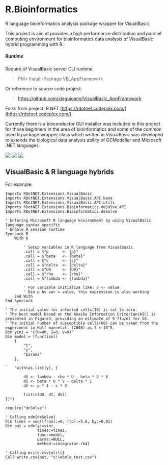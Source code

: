 # R.Bioinformatics
R language bioinformatics analysis package wrapper for VisualBasic.

This project is aim at provides a high performance distribution and parallel computing environment for bioinformatics data analysis of VisualBasic hybrid programming with R.


##### Runtime

Require of VisualBasic server CLI runtime

> PM> Install-Package VB_AppFramework

Or reference to source code project:

> https://github.com/xieguigang/VisualBasic_AppFramework

Folks from project:
R.NET   [https://rdotnet.codeplex.com/](https://rdotnet.codeplex.com/)

Currently there is a bioconductor GUI installer was included in this project for those beginners in the area of bioinformatics and some of the common used R package wrapper class which written in VisualBasic was developed to extends the biological data analysis ability of GCModeller and Microsoft .NET languages.

![](https://raw.githubusercontent.com/SMRUCC/R.Bioinformatics/master/Bioconductor/bioconductor_logo_rgb.jpg)
![](https://github.com/SMRUCC/R.Bioinformatics/blob/master/Bioconductor/screenshot.png?raw=true)
![](https://raw.githubusercontent.com/SMRUCC/R.Bioinformatics/master/20160312032449.png)

## VisualBasic & R language hybrids

For example:

```vbnet
Imports RDotNET.Extensions.VisualBasic
Imports RDotNET.Extensions.VisualBasic.API.base
Imports RDotNET.Extensions.VisualBasic.API.utils
Imports RDotNET.Extensions.Bioinformatics.deSolve.API
Imports RDotNET.Extensions.Bioinformatics.deSolve

' Entering Microsoft R language environment by using VisualBasic language syntax specific
' Enable R session runtime
SyncLock R
    With R

        ' Setup variables in R language from VisualBasic
        .call = $"p      <- {p}"
        .call = $"beta   <- {beta}"
        .call = $"c      <- {c}"
        .call = $"delta  <- {delta}"
        .call = $"U0     <- {U0}"
        .call = $"rho    <- {rho}"
        .call = $"lambda <- {lambda}"

        ' For variable initialize like: p <- value
        ' Dim p As var = value, this expression is also working
    End With
End SyncLock

' The initial value for infected cells(I0) is set to zero.
' The best model based on the Akaike Information Criterion(AIC) is presented in Figure3, providing an estimate of 9 ffu/ml for V0.
' The initial number of susceptible cells(U0) can be taken from the experiment in Half mannetal. (2008) as 5 × 10^5.
Dim yini = "c(U=U0, I=0, V=9)"
Dim model = [function](
    {
        "t",
        "y",
        "params"
    },
_
    "with(as.list(y), {

        dU <- lambda - rho * U - beta * U * V
        dI <- beta * U * V - delta * I
        dV <- p * I - c * V

        list(c(dU, dI, dV))
})")

require("deSolve")

' Calling ode{deSolve}
Dim times = seq([from]:=0, [to]:=5.6, by:=0.01)
Dim out = ode(y:=yini,
              times:=times,
              func:=model,
              parms:=NULL,
              method:=integrator.rk4)

' Calling write.csv{utils}
Call write.csv(out, "x:\ebola_test.csv")
```

